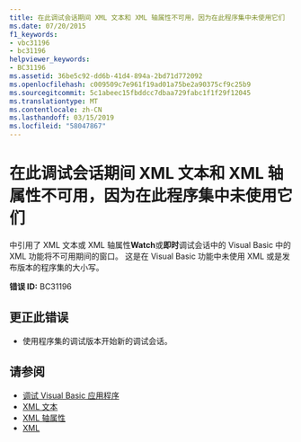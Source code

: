 ```yaml
---
title: 在此调试会话期间 XML 文本和 XML 轴属性不可用，因为在此程序集中未使用它们
ms.date: 07/20/2015
f1_keywords:
- vbc31196
- bc31196
helpviewer_keywords:
- BC31196
ms.assetid: 36be5c92-dd6b-41d4-894a-2bd71d772092
ms.openlocfilehash: c009509c7e961f19ad01a75be2a90375cf9c25b9
ms.sourcegitcommit: 5c1abeec15fbddcc7dbaa729fabc1f1f29f12045
ms.translationtype: MT
ms.contentlocale: zh-CN
ms.lasthandoff: 03/15/2019
ms.locfileid: "58047867"
---
```

# <a name="xml-literals-and-xml-axis-properties-are-not-available-during-this-debugging-session-because-they-are-not-used-in-this-assembly"></a>在此调试会话期间 XML 文本和 XML 轴属性不可用，因为在此程序集中未使用它们
中引用了 XML 文本或 XML 轴属性**Watch**或**即时**调试会话中的 Visual Basic 中的 XML 功能将不可用期间的窗口。 这是在 Visual Basic 功能中未使用 XML 或是发布版本的程序集的大小写。  
  
 **错误 ID:** BC31196  
  
## <a name="to-correct-this-error"></a>更正此错误  
  
-   使用程序集的调试版本开始新的调试会话。  
  
## <a name="see-also"></a>请参阅

- [调试 Visual Basic 应用程序](../../visual-basic/developing-apps/debugging.md)
- [XML 文本](../../visual-basic/language-reference/xml-literals/index.md)
- [XML 轴属性](../../visual-basic/language-reference/xml-axis/index.md)
- [XML](../../visual-basic/programming-guide/language-features/xml/index.md)
